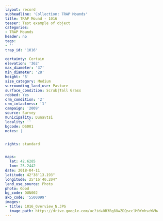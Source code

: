 ```yaml
---
layout: record
subheadline: 'Collection: TRAP Mounds'
title: TRAP Mound - 1016
teaser: Test example of object
categories:
- TRAP Mounds
header: no
tags:
- ''
trap_id: '1016'

certainty: Certain
elevation: '362'
max_diameter: '37'
min_diameter: '28'
height: '5'
size_category: Medium
surrounding_land_use: Pasture
surface_condition: Scrub|Tall Grass
robbed: Yes
crm_condition: '2'
crm_intactness: '1'
campaign: '2009'
source: Survey
municipality: Dunavtsi
locality: ''
bgcode: DS001
notes: |


rights: standard


maps:
  lat: 42.6285
  lon: 25.2442
date: 2018-04-11
latitude: 42°38'13.193"
longitude: 25°16'40.204"
land_use_source: Photo
photo: Good
bg_code: DUN002
akb_code: '5500099'
images:
- title: 1016_Overview_N.JPG
  image_path: https://drive.google.com/uc?id=0B3Rg88wZDQscclM0YmhseWVhaDA
---
```

